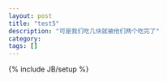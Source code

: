```yaml
---
layout: post
title: "test5"
description: "可是我们吃几块就被他们两个吃完了"
category: 
tags: []
---
```

{% include JB/setup %}
